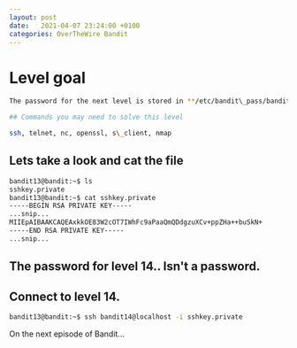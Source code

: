 ```yaml
---
layout: post
date:   2021-04-07 23:24:00 +0100
categories: OverTheWire Bandit
---
```


# Level goal
```bash
The password for the next level is stored in **/etc/bandit\_pass/bandit14 and can only be read by user bandit14**. For this level, you don’t get the next password, but you get a private SSH key that can be used to log into the next level. **Note:** **localhost** is a hostname that refers to the machine you are working on

## Commands you may need to solve this level

ssh, telnet, nc, openssl, s\_client, nmap
```

## Lets take a look and cat the file
```bash
bandit13@bandit:~$ ls
sshkey.private
bandit13@bandit:~$ cat sshkey.private
-----BEGIN RSA PRIVATE KEY-----
...snip...
MIIEpAIBAAKCAQEAxkkOE83W2cOT7IWhFc9aPaaQmQDdgzuXCv+ppZHa++buSkN+
-----END RSA PRIVATE KEY-----
...snip...
```


## The password for level 14.. Isn't a password.

## Connect to level 14.
```bash
bandit13@bandit:~$ ssh bandit14@localhost -i sshkey.private
```

On the next episode of Bandit...
